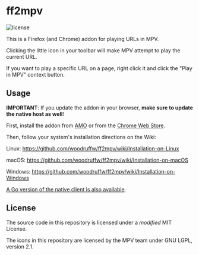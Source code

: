 ff2mpv
======

![license](https://raster.shields.io/badge/license-MIT%20with%20restrictions-green.png)

This is a Firefox (and Chrome) addon for playing URLs in MPV.

Clicking the little icon in your toolbar will make MPV attempt to play the current URL.

If you want to play a specific URL on a page, right click it and click the "Play in MPV"
context button.

## Usage

**IMPORTANT**: If you update the addon in your browser, **make sure to update the native host as
well**!

First, install the addon from [AMO](https://addons.mozilla.org/en-US/firefox/addon/ff2mpv/)
or from the [Chrome Web Store](https://chrome.google.com/webstore/detail/ff2mpv/ephjcajbkgplkjmelpglennepbpmdpjg).

Then, follow your system's installation directions on the Wiki:

Linux: https://github.com/woodruffw/ff2mpv/wiki/Installation-on-Linux

macOS: https://github.com/woodruffw/ff2mpv/wiki/Installation-on-macOS

Windows: https://github.com/woodruffw/ff2mpv/wiki/Installation-on-Windows

[A Go version of the native client is also available](https://git.clsr.net/util/ff2mpv-go/).

## License

The source code in this repository is licensed under a *modified* MIT License.

The icons in this repository are licensed by the MPV team under GNU LGPL, version 2.1.
